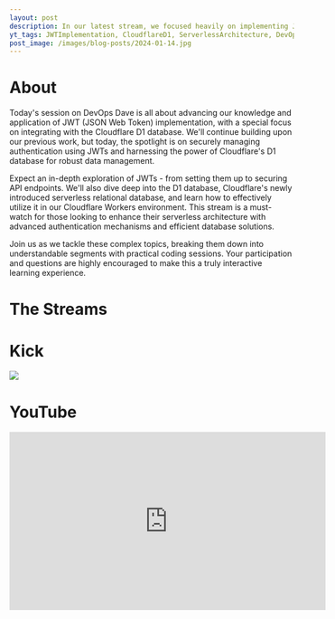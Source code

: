 ```yaml
---
layout: post
description: In our latest stream, we focused heavily on implementing JWT authentication and delving into the capabilities of the Cloudflare D1 database. We explored the intricacies of secure user authentication with JWTs and how to leverage the D1 database within a serverless environment for efficient data storage and retrieval. This session provided valuable insights for those interested in advanced serverless architectures and database integration.
yt_tags: JWTImplementation, CloudflareD1, ServerlessArchitecture, DevOpsDave, DataSecurity, Authentication, CloudflareWorkers, TechLearning, CodingLive, WebDevelopment
post_image: /images/blog-posts/2024-01-14.jpg
---
```


<div class="content-wrapper">
    <h1>About</h1>
    <p class="top-margin-blog-post">
        Today's session on DevOps Dave is all about advancing our knowledge and application of JWT (JSON Web Token) implementation, with a special focus on integrating with the Cloudflare D1 database. We'll continue building upon our previous work, but today, the spotlight is on securely managing authentication using JWTs and harnessing the power of Cloudflare's D1 database for robust data management.
    </p>
    <p class="top-margin-blog-post">
        Expect an in-depth exploration of JWTs - from setting them up to securing API endpoints. We'll also dive deep into the D1 database, Cloudflare's newly introduced serverless relational database, and learn how to effectively utilize it in our Cloudflare Workers environment. This stream is a must-watch for those looking to enhance their serverless architecture with advanced authentication mechanisms and efficient database solutions.
    </p>
    <p class="top-margin-blog-post">
        Join us as we tackle these complex topics, breaking them down into understandable segments with practical coding sessions. Your participation and questions are highly encouraged to make this a truly interactive learning experience.
    </p>
</div>
<div class="content-wrapper">
    <h1>The Streams</h1>
    <div class="embed-wrapper">
        <div class="embed-title"><h1>Kick</h1></div>
        <div class="embed">
            <a href="https://kick.com/video/753781a8-d32a-4d9c-9f40-dddd0e6a2182" target="_blank">
                <img src="https://images.kick.com/video_thumbnails/QXi6QSVtOH5v/d2KcB1bHuTtO/160.webp">
            </a>
        </div>
    </div>
    <div class="embed-wrapper">
        <div class="embed-title"><h1>YouTube</h1></div>
        <div class="embed">
            <iframe width="560" height="315" src="https://www.youtube.com/embed/R-JvLdnUvTc?si=965UF_kcjZlav3C2&amp;start=69" title="YouTube video player" frameborder="0" allow="accelerometer; autoplay; clipboard-write; encrypted-media; gyroscope; picture-in-picture; web-share" allowfullscreen></iframe>
        </div>
    </div>
</div>
